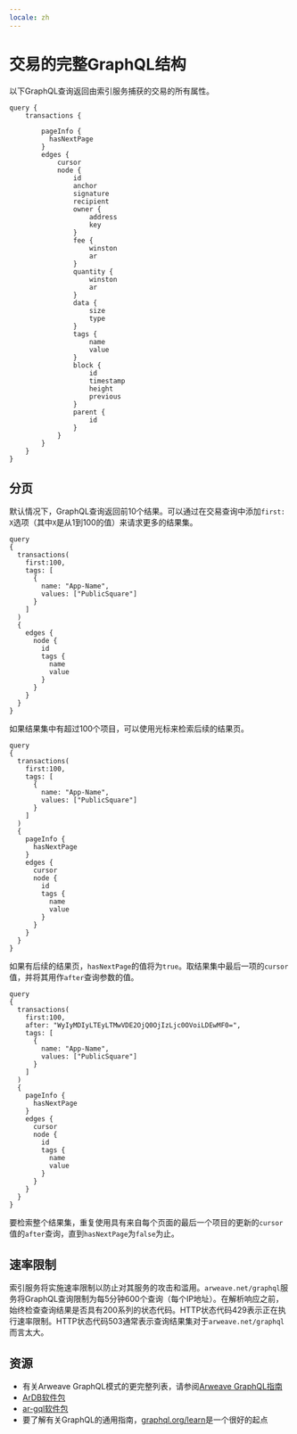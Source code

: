 ```yaml
---
locale: zh
---
```

# 交易的完整GraphQL结构
以下GraphQL查询返回由索引服务捕获的交易的所有属性。

```graphql:no-line-numbers
query {
    transactions {
        
        pageInfo { 
          hasNextPage
        }
        edges {
            cursor
            node {
                id
                anchor
                signature
                recipient
                owner {
                    address
                    key
                }
                fee {
                    winston
                    ar
                }
                quantity {
                    winston
                    ar
                }
                data {
                    size
                    type
                }
                tags {
                    name
                    value
                }
                block {
                    id
                    timestamp
                    height
                    previous
                }
                parent {
                    id
                }
            }
        }
    }
}

```

## 分页
默认情况下，GraphQL查询返回前10个结果。可以通过在交易查询中添加`first: X`选项（其中`X`是从1到100的值）来请求更多的结果集。
```graphql{4}
query
{
  transactions(
    first:100,
    tags: [
      {
        name: "App-Name",
        values: ["PublicSquare"]
      }
    ]
  ) 
  {
    edges {
      node {
        id
        tags {
          name
          value
        }
      }
    }
  }
}

```
如果结果集中有超过100个项目，可以使用光标来检索后续的结果页。
```graphql{13-15,17}
query
{
  transactions(
    first:100,
    tags: [
      {
        name: "App-Name",
        values: ["PublicSquare"]
      }
    ]
  ) 
  {
    pageInfo { 
      hasNextPage
    }
    edges {
      cursor
      node {
        id
        tags {
          name
          value
        }
      }
    }
  }
}
```
如果有后续的结果页，`hasNextPage`的值将为`true`。取结果集中最后一项的`cursor`值，并将其用作`after`查询参数的值。
```graphql{5}
query
{
  transactions(
    first:100,
    after: "WyIyMDIyLTEyLTMwVDE2OjQ0OjIzLjc0OVoiLDEwMF0=",
    tags: [
      {
        name: "App-Name",
        values: ["PublicSquare"]
      }
    ]
  ) 
  {
    pageInfo { 
      hasNextPage
    }
    edges {
      cursor
      node {
        id
        tags {
          name
          value
        }
      }
    }
  }
}
```
要检索整个结果集，重复使用具有来自每个页面的最后一个项目的更新的`cursor`值的`after`查询，直到`hasNextPage`为`false`为止。

## 速率限制
索引服务将实施速率限制以防止对其服务的攻击和滥用。`arweave.net/graphql`服务将GraphQL查询限制为每5分钟600个查询（每个IP地址）。在解析响应之前，始终检查查询结果是否具有200系列的状态代码。HTTP状态代码429表示正在执行速率限制。HTTP状态代码503通常表示查询结果集对于`arweave.net/graphql`而言太大。

## 资源
* 有关Arweave GraphQL模式的更完整列表，请参阅[Arweave GraphQL指南](https://gql-guide.arweave.dev)
* [ArDB软件包](../guides/querying-arweave/ardb.md)
* [ar-gql软件包](../guides/querying-arweave/ar-gql.md)
* 要了解有关GraphQL的通用指南，[graphql.org/learn](https://graphql.org/learn)是一个很好的起点